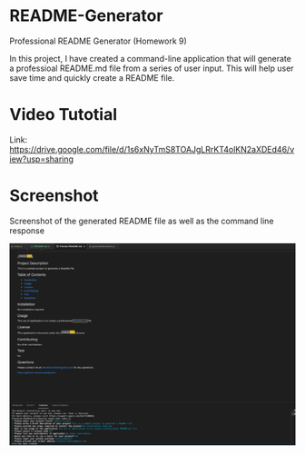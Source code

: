 # README-Generator
Professional README Generator (Homework 9)

In this project, I have created a command-line application that will generate a professioal README.md file from a series of user input. This will help user save time and quickly create a README file. 

# Video Tutotial

Link: https://drive.google.com/file/d/1s6xNyTmS8TOAJgLRrKT4olKN2aXDEd46/view?usp=sharing

# Screenshot 

Screenshot of the generated README file as well as the command line response 

![sample readme & command line](Develop/Screenshot/Sample-Readme.png)